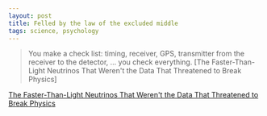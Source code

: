 ```yaml
---
layout: post
title: Felled by the law of the excluded middle
tags: science, psychology
---
```


> You make a check list: timing, receiver, GPS, transmitter from the receiver to the detector, ... you check everything.
[The Faster-Than-Light Neutrinos That Weren't the Data That Threatened to Break Physics]

[The Faster-Than-Light Neutrinos That Weren't the Data That Threatened to Break Physics](http://bit.ly/1EpVhIM)
